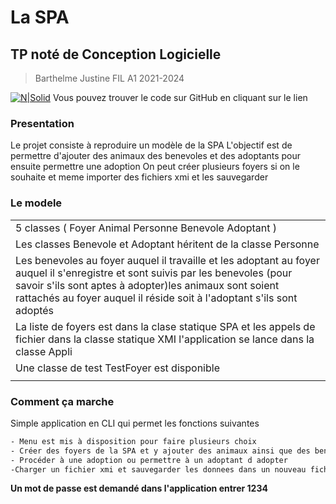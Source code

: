 # La SPA
## TP noté de Conception Logicielle

> Barthelme Justine
> FIL A1 2021-2024

[![N|Solid](https://img.pngio.com/github-logo-icon-of-glyph-style-available-in-svg-png-eps-ai-github-icon-png-256_256.png)](https://github.com/EtheriasAI/tp-foyers)
Vous pouvez trouver le code sur GitHub en cliquant sur le lien

### Presentation
Le projet consiste à reproduire un modèle de la SPA
L'objectif est de permettre d'ajouter des animaux des benevoles et des adoptants pour ensuite permettre une adoption
On peut créer plusieurs foyers si on le souhaite et meme importer des fichiers xmi et les sauvegarder
### Le modele

||
| ------ | 
| 5 classes ( Foyer Animal Personne Benevole Adoptant ) | 
| Les classes Benevole et Adoptant héritent de la classe Personne |
| Les benevoles au foyer auquel il travaille et les adoptant au foyer auquel il s'enregistre et sont suivis par les benevoles (pour savoir s'ils sont aptes à adopter)les animaux sont soient rattachés au foyer auquel il réside soit à l'adoptant s'ils sont adoptés | 
| La liste de foyers est dans la clase statique SPA et les appels de fichier dans la classe statique XMI l'application se lance dans la classe Appli | 
| Une classe de test TestFoyer est disponible |
||

### Comment ça marche

Simple application en CLI qui permet les fonctions suivantes
```sh
- Menu est mis à disposition pour faire plusieurs choix
- Créer des foyers de la SPA et y ajouter des animaux ainsi que des benevoles ou adoptant
- Procéder à une adoption ou permettre à un adoptant d adopter
-Charger un fichier xmi et sauvegarder les donnees dans un nouveau fichier xmi
```
**Un mot de passe est demandé dans l'application entrer 1234**